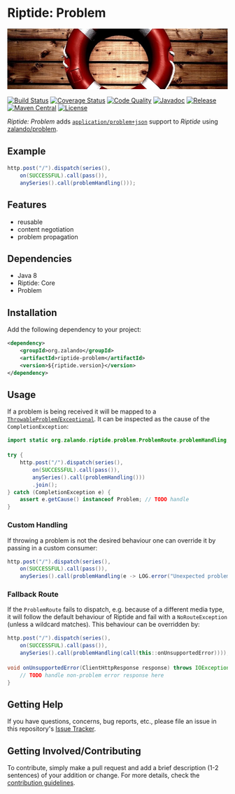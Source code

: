 # Riptide: Problem

[![Lifebelt](../docs/lifebelt.jpg)](https://pixabay.com/en/lifesaver-life-buoy-safety-rescue-933560/)

[![Build Status](https://img.shields.io/travis/zalando/riptide.svg)](https://travis-ci.org/zalando/riptide)
[![Coverage Status](https://img.shields.io/coveralls/zalando/riptide.svg)](https://coveralls.io/r/zalando/riptide)
[![Code Quality](https://img.shields.io/codacy/grade/1fbe3d16ca544c0c8589692632d114de/master.svg)](https://www.codacy.com/app/whiskeysierra/riptide)
[![Javadoc](https://www.javadoc.io/badge/org.zalando/riptide-problem.svg)](http://www.javadoc.io/doc/org.zalando/riptide-problem)
[![Release](https://img.shields.io/github/release/zalando/riptide.svg)](https://github.com/zalando/riptide/releases)
[![Maven Central](https://img.shields.io/maven-central/v/org.zalando/riptide-problem.svg)](https://maven-badges.herokuapp.com/maven-central/org.zalando/riptide-problem)
[![License](https://img.shields.io/badge/license-MIT-blue.svg)](https://raw.githubusercontent.com/zalando/riptide/master/LICENSE)

*Riptide: Problem* adds [`application/problem+json`](https://tools.ietf.org/html/rfc7807) support to *Riptide* using 
[zalando/problem](https://github.com/zalando/problem).

## Example

```java
http.post("/").dispatch(series(),
    on(SUCCESSFUL).call(pass()),
    anySeries().call(problemHandling()));
```

## Features

- reusable
- content negotiation
- problem propagation

## Dependencies

- Java 8
- Riptide: Core
- Problem

## Installation

Add the following dependency to your project:

```xml
<dependency>
    <groupId>org.zalando</groupId>
    <artifactId>riptide-problem</artifactId>
    <version>${riptide.version}</version>
</dependency>
```

## Usage

If a problem is being received it will be mapped to a
[`ThrowableProblem`/`Exceptional`](https://github.com/zalando/problem#throwing-problems). It can be inspected as the
cause of the `CompletionException`:

```java
import static org.zalando.riptide.problem.ProblemRoute.problemHandling;

try {
    http.post("/").dispatch(series(),
        on(SUCCESSFUL).call(pass()),
        anySeries().call(problemHandling()))
        .join();
} catch (CompletionException e) {
    assert e.getCause() instanceof Problem; // TODO handle
}
```

### Custom Handling

If throwing a problem is not the desired behaviour one can override it by passing in a custom consumer:
 
```java
http.post("/").dispatch(series(),
    on(SUCCESSFUL).call(pass()),
    anySeries().call(problemHandling(e -> LOG.error("Unexpected problem", e))));
```

### Fallback Route

If the `ProblemRoute` fails to dispatch, e.g. because of a different media type, it will follow the default behaviour
of Riptide and fail with a `NoRouteException` (unless a wildcard matches). This behaviour can be overridden by:

```java
http.post("/").dispatch(series(),
    on(SUCCESSFUL).call(pass()),
    anySeries().call(problemHandling(call(this::onUnsupportedError))));

void onUnsupportedError(ClientHttpResponse response) throws IOException {
    // TODO handle non-problem error response here
}
```

## Getting Help

If you have questions, concerns, bug reports, etc., please file an issue in this repository's [Issue Tracker](../../../../issues).

## Getting Involved/Contributing

To contribute, simply make a pull request and add a brief description (1-2 sentences) of your addition or change. For
more details, check the [contribution guidelines](../.github/CONTRIBUTING.md).
